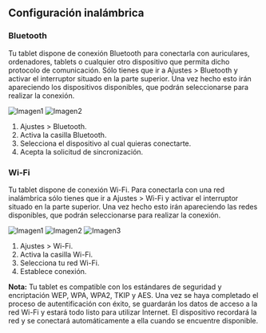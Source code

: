 ## Configuración inalámbrica

### Bluetooth

Tu tablet dispone de conexión Bluetooth para conectarla con auriculares, ordenadores, tablets o cualquier otro dispositivo que permita dicho protocolo de comunicación. Sólo tienes que ir a Ajustes > Bluetooth y activar el interruptor situado en la parte superior. Una vez hecho esto irán apareciendo los dispositivos disponibles, que podrán seleccionarse para realizar la conexión.

![Imagen1](http://static.energysistem.com/images/manuals/42547/587cf71c27aea.jpg)
![Imagen2](http://static.energysistem.com/images/manuals/42547/587cf7b353875.jpg)

1. Ajustes > Bluetooth.
2. Activa la casilla Bluetooth.
3. Selecciona el dispositivo al cual quieras conectarte.
4. Acepta la solicitud de sincronización.

### Wi-Fi

Tu tablet dispone de conexión Wi-Fi. Para conectarla con una red inalámbrica sólo tienes que ir a Ajustes > Wi-Fi y activar el interruptor situado en la parte superior. Una vez hecho esto irán apareciendo las redes disponibles, que podrán seleccionarse para realizar la conexión.

![Imagen1](http://static.energysistem.com/images/manuals/42547/587cf7dc7cc46.jpg)
![Imagen2](http://static.energysistem.com/images/manuals/42547/587cf7e2e6954.jpg)
![Imagen3](http://static.energysistem.com/images/manuals/42547/587cf7e8ed7b9.jpg)

1. Ajustes > Wi-Fi.
2. Activa la casilla Wi-Fi.
3. Selecciona tu red Wi-Fi.
4. Establece conexión.

**Nota:** Tu tablet es compatible con los estándares de seguridad y encriptación WEP, WPA, WPA2, TKIP y
AES. Una vez se haya completado el proceso de autentificación con éxito, se guardarán los datos
de acceso a la red Wi-Fi y estará todo listo para utilizar Internet. El dispositivo recordará la red y se
conectará automáticamente a ella cuando se encuentre disponible.
